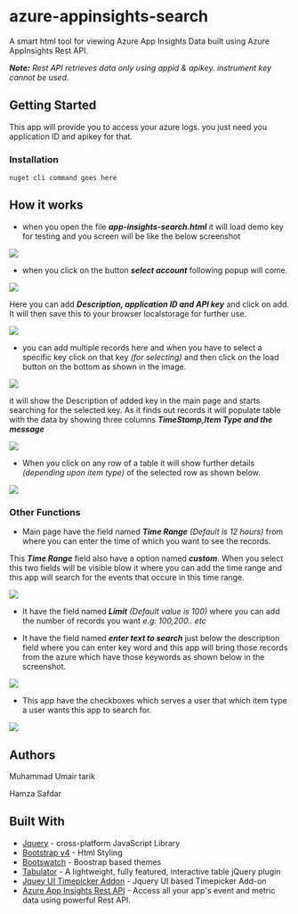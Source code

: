 # azure-appinsights-search

A smart html tool for viewing Azure App Insights Data built using Azure AppInsights Rest API. 

***Note:** Rest API retrieves data only using appid & apikey. instrument key cannot be used.*

## Getting Started
This app will provide you to access your azure logs. you just need you application ID and apikey for that.
### Installation

```
nuget cli command goes here
```

## How it works
* when you open the file ***app-insights-search.html*** it will load demo key for testing and you screen will be like the below screenshot

![](images/image1.PNG)

* when you click on the button ***select account*** following popup will come.

![](images/image2.PNG)

Here you can add ***Description, application ID and API key*** and click on add. It will then save this to your browser localstorage for further use.

![](images/image3.PNG)

* you can add multiple records here and when you have to select a specific key click on that key *(for selecting)* and then click on the load button on the bottom as shown in the image.

![](images/image4.PNG)

 it will show the Description of added key in the main page and starts searching for the selected key. As it finds out records it will populate table with the data by showing three columns ***TimeStamp,Item Type and the message***

![](images/image1.PNG)

* When you click on any row of a table it will show further details *(depending upon item type)* of the selected row as shown below.

![](images/image5.PNG)

### Other Functions

* Main page have the field named ***Time Range*** *(Default is 12 hours)* from where you can enter the time of which you want to see the records.

This ***Time Range*** field also have a option named ***custom***. When you select this two fields will be visible blow it where you can add the time range and this app will search for the events that occure in this time range.

![](images/image6.PNG)

* It have the field named ***Limit*** *(Default value is 100)* where you can add the number of records you want *e.g: 100,200.. etc*

* It have the field named ***enter text to search*** just below the description field where you can enter key word and this app will bring those records from the azure which have those keywords as shown below in the screenshot. 

![](images/image7.PNG)

* This app have the checkboxes which serves a user that which item type a user wants this app to search for.

![](images/image8.PNG)

## Authors

Muhammad Umair tarik

Hamza Safdar

## Built With

* [Jquery](https://jquery.com/) - cross-platform JavaScript Library 
* [Bootstrap v4](https://getbootstrap.com/) - Html Styling
* [Bootswatch](https://bootswatch.com/) - Boostrap based themes
* [Tabulator](http://tabulator.info/) - A lightweight, fully featured, interactive table jQuery plugin
* [Jquey UI Timepicker Addon](http://trentrichardson.com/examples/timepicker/) - Jquery UI based Timepicker Add-on 
* [Azure App Insights Rest API](https://dev.applicationinsights.io/) - Access all your app's event and metric data using powerful Rest API.





